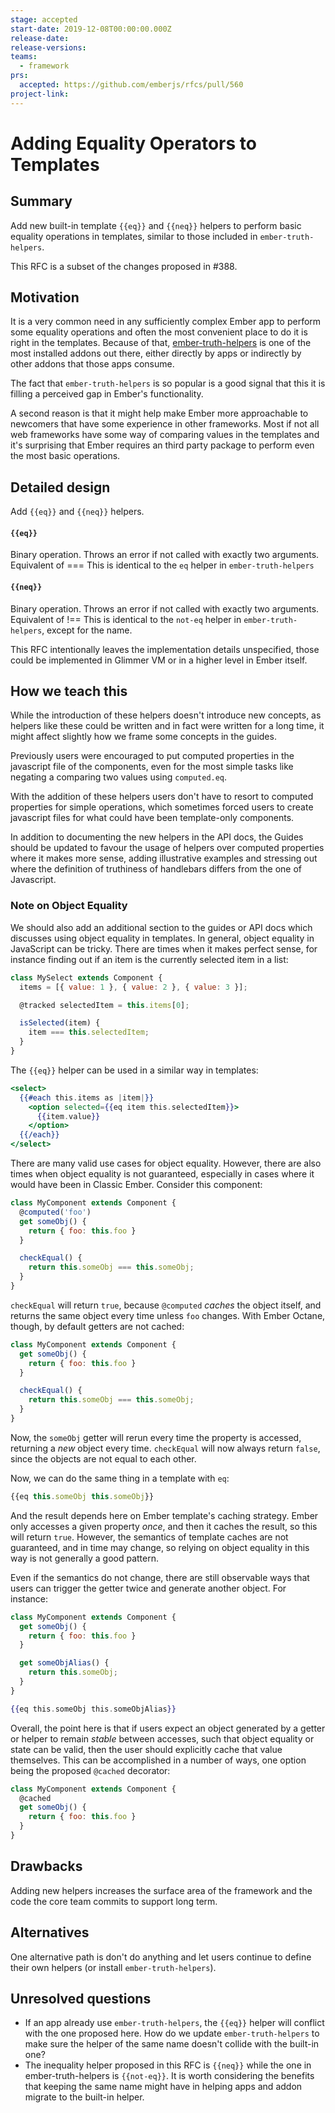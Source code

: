 ```yaml
---
stage: accepted
start-date: 2019-12-08T00:00:00.000Z
release-date:
release-versions:
teams:
  - framework
prs:
  accepted: https://github.com/emberjs/rfcs/pull/560
project-link:
---
```


# Adding Equality Operators to Templates

## Summary

Add new built-in template `{{eq}}` and `{{neq}}` helpers to perform basic equality operations in templates, similar to those included in `ember-truth-helpers`.

This RFC is a subset of the changes proposed in #388.

## Motivation

It is a very common need in any sufficiently complex Ember app to perform some equality operations and often the most convenient place to do it is right in the templates.
Because of that, [ember-truth-helpers](https://github.com/jmurphyau/ember-truth-helpers) is one of the most installed addons out there, either directly by apps or indirectly by
other addons that those apps consume.

The fact that `ember-truth-helpers` is so popular is a good signal that this it is filling a perceived gap in Ember's functionality.

A second reason is that it might help make Ember more approachable to newcomers that have some experience in other frameworks.
Most if not all web frameworks have some way of comparing values in the templates and it's surprising that Ember requires an third party package to perform
even the most basic operations.


## Detailed design

Add `{{eq}}` and `{{neq}}` helpers.

#### `{{eq}}`
Binary operation. Throws an error if not called with exactly two arguments.
Equivalent of <arg1> === <arg2>
This is identical to the `eq` helper in `ember-truth-helpers`

#### `{{neq}}`
Binary operation. Throws an error if not called with exactly two arguments.
Equivalent of <arg1> !== <arg2>
This is identical to the `not-eq` helper in `ember-truth-helpers`, except for the name.

This RFC intentionally leaves the implementation details unspecified, those could be implemented in Glimmer VM or
in a higher level in Ember itself.

## How we teach this

While the introduction of these helpers doesn't introduce new concepts, as helpers like these could be
written and in fact were written for a long time, it might affect slightly how we frame some concepts in the guides.

Previously users were encouraged to put computed properties in the javascript file of the components, even for
the most simple tasks like negating a comparing two values using `computed.eq`.

With the addition of these helpers users don't have to resort to computed properties for simple operations, which sometimes
forced users to create javascript files for what could have been template-only components.

In addition to documenting the new helpers in the API docs, the Guides should be updated to favour the usage of helpers
over computed properties where it makes more sense, adding illustrative examples and stressing out where
the definition of truthiness of handlebars differs from the one of Javascript.

### Note on Object Equality

We should also add an additional section to the guides or API docs which discusses using object equality in templates.
In general, object equality in JavaScript can be tricky. There are times when it makes perfect sense, for instance finding
out if an item is the currently selected item in a list:

```js
class MySelect extends Component {
  items = [{ value: 1 }, { value: 2 }, { value: 3 }];

  @tracked selectedItem = this.items[0];

  isSelected(item) {
    item === this.selectedItem;
  }
}
```

The `{{eq}}` helper can be used in a similar way in templates:

```hbs
<select>
  {{#each this.items as |item|}}
    <option selected={{eq item this.selectedItem}}>
      {{item.value}}
    </option>
  {{/each}}
</select>
```

There are many valid use cases for object equality. However, there are also times when object equality is not guaranteed,
especially in cases where it would have been in Classic Ember. Consider this component:

```js
class MyComponent extends Component {
  @computed('foo')
  get someObj() {
    return { foo: this.foo }
  }

  checkEqual() {
    return this.someObj === this.someObj;
  }
}
```

`checkEqual` will return `true`, because `@computed` _caches_ the object itself, and returns the same object every time unless `foo`
changes. With Ember Octane, though, by default getters are not cached:

```js
class MyComponent extends Component {
  get someObj() {
    return { foo: this.foo }
  }

  checkEqual() {
    return this.someObj === this.someObj;
  }
}
```

Now, the `someObj` getter will rerun every time the property is accessed, returning a _new_ object every time. `checkEqual` will
now always return `false`, since the objects are not equal to each other.

Now, we can do the same thing in a template with `eq`:

```js
{{eq this.someObj this.someObj}}
```

And the result depends here on Ember template's caching strategy. Ember only accesses a given property _once_, and then it caches
the result, so this will return `true`. However, the semantics of template caches are not guaranteed, and in time may change, so relying
on object equality in this way is not generally a good pattern.

Even if the semantics do not change, there are still observable ways that users can trigger the getter twice and generate another object.
For instance:

```js
class MyComponent extends Component {
  get someObj() {
    return { foo: this.foo }
  }

  get someObjAlias() {
    return this.someObj;
  }
}
```

```hbs
{{eq this.someObj this.someObjAlias}}
```

Overall, the point here is that if users expect an object generated by a getter or helper to remain _stable_ between accesses, such that
object equality or state can be valid, then the user should explicitly cache that value themselves. This can be accomplished in a number
of ways, one option being the proposed `@cached` decorator:

```js
class MyComponent extends Component {
  @cached
  get someObj() {
    return { foo: this.foo }
  }
}
```

## Drawbacks

Adding new helpers increases the surface area of the framework and the code the core team commits to support long term.

## Alternatives

One alternative path is don't do anything and let users continue to define their own helpers (or install `ember-truth-helpers`).

## Unresolved questions

- If an app already use `ember-truth-helpers`, the `{{eq}}` helper will conflict with the one proposed here. How do we
  update `ember-truth-helpers` to make sure the helper of the same name doesn't collide with the built-in one?
- The inequality helper proposed in this RFC is `{{neq}}` while the one in ember-truth-helpers is `{{not-eq}}`. It is
  worth considering the benefits that keeping the same name might have in helping apps and addon migrate to the built-in helper.
